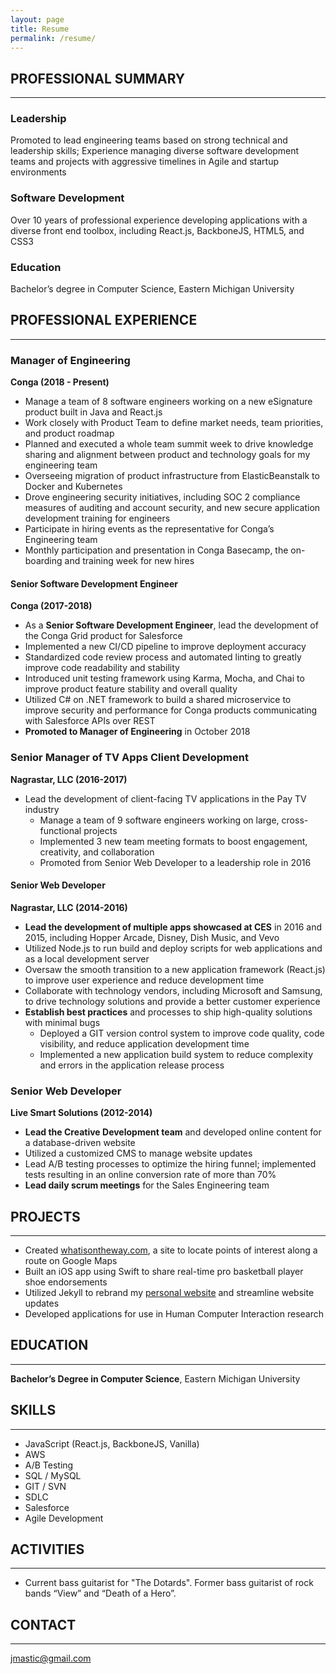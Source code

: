 ```yaml
---
layout: page
title: Resume
permalink: /resume/
---
```


## PROFESSIONAL SUMMARY
-----------------------
### Leadership
Promoted to lead engineering teams based on strong technical and leadership skills; Experience managing diverse software development teams and projects with aggressive timelines in Agile and startup environments  
### Software Development
Over 10 years of professional experience developing applications with a diverse front end toolbox, including React.js, BackboneJS, HTML5, and CSS3  
### Education
Bachelor’s degree in Computer Science, Eastern Michigan University

## PROFESSIONAL EXPERIENCE
-----------------

### Manager of Engineering
**Conga (2018 - Present)**
* Manage a team of 8 software engineers working on a new eSignature product built in Java and React.js
* Work closely with Product Team to define market needs, team priorities, and product roadmap
* Planned and executed a whole team summit week to drive knowledge sharing and alignment between product and technology goals for my engineering team
* Overseeing migration of product infrastructure from ElasticBeanstalk to Docker and Kubernetes
* Drove engineering security initiatives, including SOC 2 compliance measures of auditing and account security, and new secure application development training for engineers
* Participate in hiring events as the representative for Conga’s Engineering team
* Monthly participation and presentation in Conga Basecamp, the on-boarding and training week for new hires

#### Senior Software Development Engineer
**Conga (2017-2018)**
* As a **Senior Software Development Engineer**, lead the development of the Conga Grid product for Salesforce
* Implemented a new CI/CD pipeline to improve deployment accuracy
* Standardized code review process and automated linting to greatly improve code readability and stability
* Introduced unit testing framework using Karma, Mocha, and Chai to improve product feature stability and overall quality
* Utilized C# on .NET framework to build a shared microservice to improve security and performance for Conga products communicating with Salesforce APIs over REST
* **Promoted to Manager of Engineering** in October 2018

### Senior Manager of TV Apps Client Development  
**Nagrastar, LLC (2016-2017)**

* Lead the development of client-facing TV applications in the Pay TV industry
  * Manage a team of 9 software engineers working on large, cross-functional projects
  * Implemented 3 new team meeting formats to boost engagement, creativity, and collaboration
  * Promoted from Senior Web Developer to a leadership role in 2016

#### Senior Web Developer  
**Nagrastar, LLC (2014-2016)**

* **Lead the development of multiple apps showcased at CES** in 2016 and 2015, including Hopper Arcade, Disney, Dish Music, and Vevo
* Utilized Node.js to run build and deploy scripts for web applications and as a local development server
* Oversaw the smooth transition to a new application framework (React.js) to improve user experience and reduce development time
* Collaborate with technology vendors, including Microsoft and Samsung, to drive technology solutions and provide a better customer experience
* **Establish best practices** and processes to ship high-quality solutions with minimal bugs
  * Deployed a GIT version control system to improve code quality, code visibility, and reduce application development time
  * Implemented a new application build system to reduce complexity and errors in the application release process

### Senior Web Developer  
**Live Smart Solutions (2012-2014)**

*	**Lead the Creative Development team** and developed online content for a database-driven website
* Utilized a customized CMS to manage website updates
* Lead A/B testing processes to optimize the hiring funnel; implemented tests resulting in an online conversion rate of more than 70%
* **Lead daily scrum meetings** for the Sales Engineering team

## PROJECTS
-----------
* Created [whatisontheway.com](http://whatisontheway.com), a site to locate points of interest along a route on Google Maps
* Built an iOS app using Swift to share real-time pro basketball player shoe endorsements
* Utilized Jekyll to rebrand my [personal website](https://justinmastic.com) and streamline website updates
* Developed applications for use in Human Computer Interaction research

## EDUCATION
-----------
**Bachelor’s Degree in Computer Science**, Eastern Michigan University

## SKILLS
--------
* JavaScript (React.js, BackboneJS, Vanilla)
* AWS
* A/B Testing
* SQL / MySQL
* GIT / SVN
* SDLC
* Salesforce
* Agile Development

## ACTIVITIES
-------------
* Current bass guitarist for "The Dotards". Former bass guitarist of rock bands “View” and “Death of a Hero”.

## CONTACT
---------
[jmastic@gmail.com](mailto:jmastic@gmail.com)

